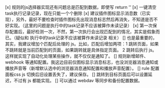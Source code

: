 [x] 规则的js选择器实现还有问题总是匹配到数据，即使写 return ''
[x] 一键清空task执行记录记录，现在只能一个个删除
[x] 建议插件图标显示消息数（已实现），另外，最好不要检查时插件图标先出现消息标志然后再消失，不知道是否不好实现。（这里的问题是执行中的task记录不应该被算作未读记录）
[x] 第一次保存配置后，最好检测一次，不然，第一次执行会出现匹配到的情况，其实是假象而已。（疑似和 执行中的task记录不应该被算作未读记录 相关）
[] 也是最重要的，其实，我建议增加个匹配后处理的 js。比如，匹配后增加两项：1 跳转页面，如果不跳转就是当前匹配到的页面，如果跳转就是具体指定页面。 2 跳转后执行 js。这样就实现了自动化处理某些操作，就不仅仅是通知了。
[] 规则新增邮件、webhook 等通知配置。我这边目前仅图标显示消息标志，也没浏览器消息通知或播放声音等（新增默认选中的浏览器消息通知配置和播放声音配置）。
[] rule 配置面板css js 切换后旧设置丢失了，建议保存。
[] 跳转到目标页面后可以设置延迟，不过有 js 都能实现。
[] 可以通过 webdav 等同步和备份配置数据。